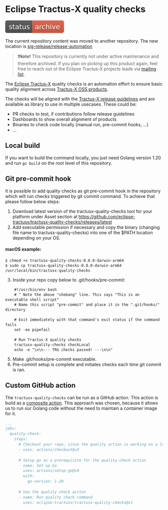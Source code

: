 # Eclipse Tractus-X quality checks

[![status: archive](https://github.com/GIScience/badges/raw/master/status/archive.svg)](https://github.com/GIScience/badges#archive)

The current repository content was moved to another repository. The new location is [sig-release/release-automation](https://github.com/eclipse-tractusx/sig-release/tree/main/release-automation)

>❗**Note**❗
> This repository is currently not under active maintenance and therefore archived. If you plan on picking up this product again, feel free to reach out ot the Eclipse Tractus-X projects leads via [mailing list](https://accounts.eclipse.org/mailing-list/tractusx-dev).

The [Eclipse Tractus-X](https://projects.eclipse.org/projects/automotive.tractusx) quality checks is an automation effort
to ensure basic quality alignment across [Tractus-X OSS products](https://github.com/eclipse-tractusx/).

The checks will be aligned with the [Tractus-X release guidelines](https://eclipse-tractusx.github.io/docs/release) and
are available as library to use in multiple usecases. These could be:

- PR checks to test, if contributions follow release guidelines
- Dashboards to show overall alignment of products
- Binaries to check code locally (manual run, pre-commit hooks, ...)
- ...

## Local build

If you want to build the command locally, you just need Golang version 1.20 and run `go build` on the root level of
this repository.

## Git pre-commit hook

It is possible to add quality checks as git pre-commit hook in the repository which will run checks triggered by git commit command. To achieve that please follow below steps:

1. Download latest version of the tractusx-quality-checks tool for your platform under Asset section at https://github.com/eclipse-tractusx/tractusx-quality-checks/releases/latest
2. Add executable permission if necessary and copy the binary (changing file name to tractusx-quality-checks) into one of the $PATH location depending on your OS.

#### macOS example:

```
$ chmod +x tractusx-quality-checks-0.8.0-darwin-arm64
$ sudo cp tractusx-quality-checks-0.8.0-darwin-arm64 /usr/local/bin/tractusx-quality-checks
```

3. Inside your repo copy below to .git/hooks/pre-commit:

```
    #!/usr/bin/env bash
    # ^ Note the above "shebang" line. This says "This is an executable shell script"
    # Name this script "pre-commit" and place it in the ".git/hooks/" directory

    # Exit immediately with that command's exit status if the command fails
    set -eo pipefail

    # Run Tractus-X quality checks
    tractusx-quality-checks checkLocal
    echo -e "\n\n--- TRG checks passed! ---\n\n"
```

5. Make .git/hooks/pre-commit executable.
6. Pre-commit setup is complete and initiates checks each time git commit is ran. 

## Custom GitHub action

The `tractusx-quality-checks` can be run as a GitHub action. This action is build as a
[composite action](https://docs.github.com/en/actions/creating-actions/about-custom-actions#types-of-actions).
This approach was chosen, because it allows us to run our Golang code without the need to maintain a container image
for it.

```yaml
...
jobs:
  quality-check:
    steps:
      # Checkout your repo, since the quality action is working on a local copy
      - uses: actions/checkout@v3

      # Setup go as a prerequisite for the quality-check action
      - name: Set up Go
        uses: actions/setup-go@v4
        with:
          go-version: 1.20

      # Use the quality check aciton
      - name: Run quality check command
        uses: eclipse-tractusx/tractusx-quality-checks@v1
```
